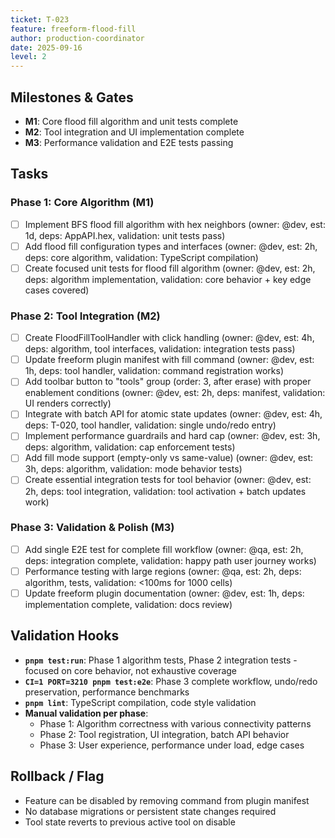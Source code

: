```yaml
---
ticket: T-023
feature: freeform-flood-fill
author: production-coordinator
date: 2025-09-16
level: 2
---
```


## Milestones & Gates

- **M1**: Core flood fill algorithm and unit tests complete
- **M2**: Tool integration and UI implementation complete
- **M3**: Performance validation and E2E tests passing

## Tasks

### Phase 1: Core Algorithm (M1)

- [ ] Implement BFS flood fill algorithm with hex neighbors (owner: @dev, est: 1d, deps: AppAPI.hex, validation: unit tests pass)
- [ ] Add flood fill configuration types and interfaces (owner: @dev, est: 2h, deps: core algorithm, validation: TypeScript compilation)
- [ ] Create focused unit tests for flood fill algorithm (owner: @dev, est: 2h, deps: algorithm implementation, validation: core behavior + key edge cases covered)

### Phase 2: Tool Integration (M2)

- [ ] Create FloodFillToolHandler with click handling (owner: @dev, est: 4h, deps: algorithm, tool interfaces, validation: integration tests pass)
- [ ] Update freeform plugin manifest with fill command (owner: @dev, est: 1h, deps: tool handler, validation: command registration works)
- [ ] Add toolbar button to "tools" group (order: 3, after erase) with proper enablement conditions (owner: @dev, est: 2h, deps: manifest, validation: UI renders correctly)
- [ ] Integrate with batch API for atomic state updates (owner: @dev, est: 4h, deps: T-020, tool handler, validation: single undo/redo entry)
- [ ] Implement performance guardrails and hard cap (owner: @dev, est: 3h, deps: algorithm, validation: cap enforcement tests)
- [ ] Add fill mode support (empty-only vs same-value) (owner: @dev, est: 3h, deps: algorithm, validation: mode behavior tests)
- [ ] Create essential integration tests for tool behavior (owner: @dev, est: 2h, deps: tool integration, validation: tool activation + batch updates work)

### Phase 3: Validation & Polish (M3)

- [ ] Add single E2E test for complete fill workflow (owner: @qa, est: 2h, deps: integration complete, validation: happy path user journey works)
- [ ] Performance testing with large regions (owner: @qa, est: 2h, deps: algorithm, tests, validation: <100ms for 1000 cells)
- [ ] Update freeform plugin documentation (owner: @dev, est: 1h, deps: implementation complete, validation: docs review)

## Validation Hooks

- **`pnpm test:run`**: Phase 1 algorithm tests, Phase 2 integration tests - focused on core behavior, not exhaustive coverage
- **`CI=1 PORT=3210 pnpm test:e2e`**: Phase 3 complete workflow, undo/redo preservation, performance benchmarks
- **`pnpm lint`**: TypeScript compilation, code style validation
- **Manual validation per phase**:
  - Phase 1: Algorithm correctness with various connectivity patterns
  - Phase 2: Tool registration, UI integration, batch API behavior
  - Phase 3: User experience, performance under load, edge cases

## Rollback / Flag

- Feature can be disabled by removing command from plugin manifest
- No database migrations or persistent state changes required
- Tool state reverts to previous active tool on disable
